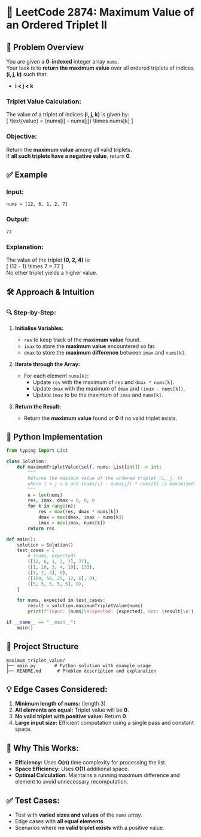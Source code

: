 # 🧾 **LeetCode 2874: Maximum Value of an Ordered Triplet II**  

## 📌 **Problem Overview**  

You are given a **0-indexed** integer array `nums`.  
Your task is to **return the maximum value** over all ordered triplets of indices **(i, j, k)** such that:  
- **i < j < k**  

### **Triplet Value Calculation:**  
The value of a triplet of indices **(i, j, k)** is given by:  
\[
\text{value} = (nums[i] - nums[j]) \times nums[k]
\]  

### **Objective:**  
Return the **maximum value** among all valid triplets.  
If **all such triplets have a negative value**, return **0**.  



## ✅ **Example**  

### **Input:**  
```
nums = [12, 6, 1, 2, 7]
```
### **Output:**  
```
77
```
### **Explanation:**  
The value of the triplet **(0, 2, 4)** is:  
\[
(12 - 1) \times 7 = 77
\]  
No other triplet yields a higher value.  



## 🛠 **Approach & Intuition**  

### 🔍 **Step-by-Step:**  

1. **Initialise Variables:**  
   - `res` to keep track of the **maximum value** found.  
   - `imax` to store the **maximum value** encountered so far.  
   - `dmax` to store the **maximum difference** between `imax` and `nums[k]`.  

2. **Iterate through the Array:**  
   - For each element `nums[k]`:  
     - Update `res` with the maximum of `res` and `dmax * nums[k]`.  
     - Update `dmax` with the maximum of `dmax` and `(imax - nums[k])`.  
     - Update `imax` to be the maximum of `imax` and `nums[k]`.  

3. **Return the Result:**  
   - Return the **maximum value** found or **0** if no valid triplet exists.  



## 📝 **Python Implementation**  

```python
from typing import List

class Solution:
    def maximumTripletValue(self, nums: List[int]) -> int:
        """
        Returns the maximum value of the ordered triplet (i, j, k) 
        where i < j < k and (nums[i] - nums[j]) * nums[k] is maximized.
        """
        n = len(nums)
        res, imax, dmax = 0, 0, 0
        for k in range(n):
            res = max(res, dmax * nums[k])
            dmax = max(dmax, imax - nums[k])
            imax = max(imax, nums[k])
        return res

def main():
    solution = Solution()
    test_cases = [
        # (nums, expected)
        ([12, 6, 1, 2, 7], 77),
        ([1, 10, 3, 4, 19], 133),
        ([1, 2, 3], 0),
        ([100, 50, 25, 12, 6], 0),
        ([5, 5, 5, 5, 5], 0),
    ]

    for nums, expected in test_cases:
        result = solution.maximumTripletValue(nums)
        print(f"Input: {nums}\nExpected: {expected}, Got: {result}\n")

if __name__ == "__main__":
    main()
```



## 📂 **Project Structure**  

```
maximum_triplet_value/
├── main.py       # Python solution with example usage
├── README.md      # Problem description and explanation
```



## 💡 **Edge Cases Considered:**  
1. **Minimum length of nums:** (length 3)  
2. **All elements are equal:** Triplet value will be **0**.  
3. **No valid triplet with positive value:** Return **0**.  
4. **Large input size:** Efficient computation using a single pass and constant space.  



## 🚀 **Why This Works:**  
- **Efficiency:** Uses **O(n)** time complexity for processing the list.  
- **Space Efficiency:** Uses **O(1)** additional space.  
- **Optimal Calculation:** Maintains a running maximum difference and element to avoid unnecessary recomputation.  



## ✅ **Test Cases:**  
- Test with **varied sizes and values** of the `nums` array.  
- Edge cases with **all equal elements**.  
- Scenarios where **no valid triplet exists** with a positive value.  